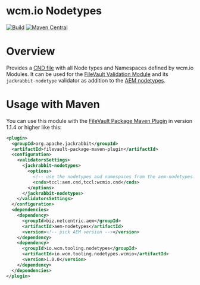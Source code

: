 # wcm.io Nodetypes

[![Build](https://github.com/wcm-io/io.wcm.tooling.nodetypes.wcmio/workflows/Build/badge.svg?branch=develop)](https://github.com/wcm-io/io.wcm.tooling.nodetypes.wcmio/actions?query=workflow%3ABuild+branch%3Adevelop)
[![Maven Central](https://img.shields.io/maven-central/v/io.wcm.tooling.nodetypes/io.wcm.tooling.nodetypes.wcmio)](https://repo1.maven.org/maven2/io/wcm/tooling/nodetypes/io.wcm.tooling.nodetypes.wcmio)

# Overview
Provides a [CND file][1] with all Node types and Namespaces defined by wcm.io Modules. It can be used for the [FileVault Validation Module][2] and its `jackrabbit-nodetype` validator as addition to the [AEM nodetypes][4].

# Usage with Maven
You can use this module with the [FileVault Package Maven Plugin][3] in version 1.1.4 or higher like this:

```xml
<plugin>
  <groupId>org.apache.jackrabbit</groupId>
  <artifactId>filevault-package-maven-plugin</artifactId>
  <configuration>
    <validatorsSettings>
      <jackrabbit-nodetypes>
        <options>
          <!-- use the nodetypes and namespaces from the aem-nodetypes.jar provided in the plugin dependencies -->
          <cnds>tccl:aem.cnd,tccl:wcmio.cnd</cnds>
        </options>
      </jackrabbit-nodetypes>
    </validatorsSettings>
  </configuration>
  <dependencies>
    <dependency>
      <groupId>biz.netcentric.aem</groupId>
      <artifactId>aem-nodetypes</artifactId>
      <version><!-- pick AEM version --></version>
    </dependency>
    <dependency>
      <groupId>io.wcm.tooling.nodetypes</groupId>
      <artifactId>io.wcm.tooling.nodetypes.wcmio</artifactId>
      <version>1.0.0</version>
    </dependency>
  </dependencies>
</plugin>
```


[1]: https://jackrabbit.apache.org/jcr/node-type-notation.html
[2]: https://jackrabbit.apache.org/filevault/validation.html
[3]: https://jackrabbit.apache.org/filevault-package-maven-plugin/index.html
[4]: https://github.com/Netcentric/aem-nodetypes
